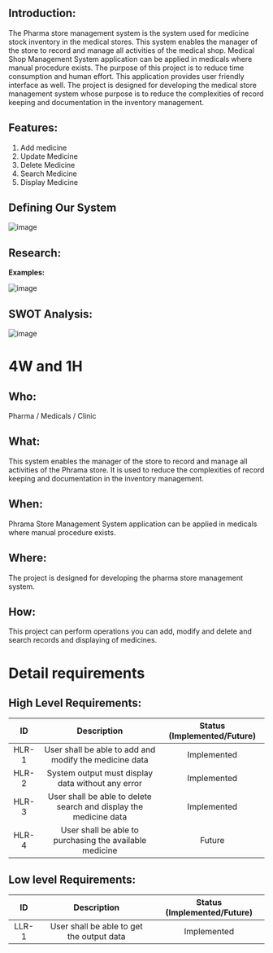 ## Introduction: 

  The Pharma store management system is the system used for medicine stock inventory in the medical stores. This system enables the manager of the store to record and manage all activities of the medical shop. Medical Shop Management System application can be applied in medicals where manual procedure exists. The purpose of this project is to reduce time consumption and human effort. This application provides user friendly interface as well. The project is designed for developing the medical store management system whose purpose is to reduce the complexities of record keeping and documentation in the inventory management.


## Features:

1. Add medicine
2. Update Medicine
3. Delete Medicine
4. Search Medicine
5. Display Medicine

## Defining Our System

![image](https://github.com/karthi-koundinya/Stepin-Pharma-Store/edit/main/1_Requirements/design.jpg)

## Research:


**Examples:**

![image](https://github.com/karthi-koundinya/Stepin-Pharma-Store/edit/main/1_Requirements/example.jpg)
## SWOT Analysis: 

![image](https://github.com/karthi-koundinya/Stepin-Pharma-Store/edit/main/1_Requirements/swot.jpg)


# 4W and 1H

## Who:

Pharma / Medicals / Clinic

## What:
This system enables the manager of the store to record and manage all activities of the Phrama store. It is used to reduce the complexities of record keeping and documentation in the inventory management.


## When:

Phrama Store Management System application can be applied in medicals where manual procedure exists.

## Where:

The project is designed for developing the pharma store management system.

## How:

This project can perform operations you can add, modify and delete and search records and displaying of medicines.

# Detail requirements
## High Level Requirements:

| ID | Description | Status (Implemented/Future)|
|:---:|:---:|:---:|
|HLR-1| User shall be able to add and modify the medicine data |Implemented|
|HLR-2| System output must display data without any error |Implemented|
|HLR-3| User shall be able to delete search and display the medicine data |Implemented|
|HLR-4| User shall be able to purchasing the available medicine |Future|

##  Low level Requirements:
| ID | Description | Status (Implemented/Future)|
|:---:|:---:|:---:|
|LLR-1|User shall be able to get the output data|Implemented| 
